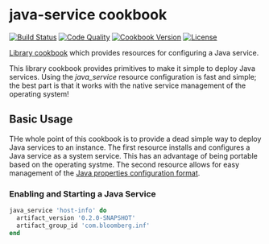 # java-service cookbook
[![Build Status](https://img.shields.io/travis/johnbellone/java-service-cookbook.svg)](https://travis-ci.org/johnbellone/java-service-cookbook)
[![Code Quality](https://img.shields.io/codeclimate/github/johnbellone/java-service-cookbook.svg)](https://codeclimate.com/github/johnbellone/java-service-cookbook)
[![Cookbook Version](https://img.shields.io/cookbook/v/java-service.svg)](https://supermarket.chef.io/cookbooks/java-service)
[![License](https://img.shields.io/badge/license-Apache_2-blue.svg)](https://www.apache.org/licenses/LICENSE-2.0)

[Library cookbook][0] which provides resources for configuring a Java
service.

This library cookbook provides primitives to make it simple to deploy
Java services. Using the *java_service* resource configuration is fast
and simple; the best part is that it works with the native service
management of the operating system!

## Basic Usage
THe whole point of this cookbook is to provide a dead simple way to
deploy Java services to an instance. The first resource installs and
configures a Java service as a system service. This has an advantage
of being portable based on the operating systme. The second resource
allows for easy management of the
[Java properties configuration format][1].
### Enabling and Starting a Java Service
```ruby
java_service 'host-info' do
  artifact_version '0.2.0-SNAPSHOT'
  artifact_group_id 'com.bloomberg.inf'
end
```

[0]: http://blog.vialstudios.com/the-environment-cookbook-pattern
[1]: https://en.wikipedia.org/wiki/.properties
